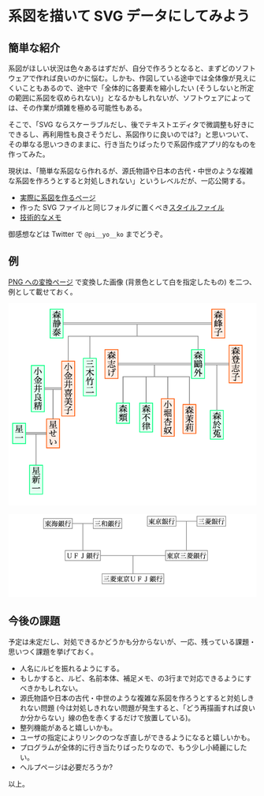 # 系図を描いて SVG データにしてみよう

## 簡単な紹介
系図がほしい状況は色々あるはずだが、自分で作ろうとなると、まずどのソフトウェアで作れば良いのかに悩む。しかも、作図している途中では全体像が見えにくいこともあるので、途中で「全体的に各要素を縮小したい (そうしないと所定の範囲に系図を収められない)」となるかもしれないが、ソフトウェアによっては、その作業が煩雑を極める可能性もある。

そこで、「SVG ならスケーラブルだし、後でテキストエディタで微調整も好きにできるし、再利用性も良さそうだし、系図作りに良いのでは?」と思いついて、その単なる思いつきのままに、行き当たりばったりで系図作成アプリ的なものを作ってみた。

現状は、「簡単な系図なら作れるが、源氏物語や日本の古代・中世のような複雑な系図を作ろうとすると対処しきれない」というレベルだが、一応公開する。

* [実際に系図を作るページ](https://piyo-ko.github.io/pedigree/pedigree.html)
* 作った SVG ファイルと同じフォルダに置くべき[スタイルファイル](https://piyo-ko.github.io/pedigree/pedigree_svg.css)
* [技術的なメモ](https://piyo-ko.github.io/pedigree/attributes.html)

御感想などは Twitter で `@pi__yo__ko` までどうぞ。

## 例
[PNG への変換ページ](https://piyo-ko.github.io/tools/svg2png.html) で変換した画像 (背景色として白を指定したもの) を二つ、例として載せておく。

![森鷗外と星新一が親戚だよという家系図](mori_hoshi_white.png)

![三菱東京UFJ銀行の来歴](mufg_white.png)

## 今後の課題

予定は未定だし、対処できるかどうかも分からないが、一応、残っている課題・思いつく課題を挙げておく。

* 人名にルビを振れるようにする。
* もしかすると、ルビ、名前本体、補足メモ、の3行まで対応できるようにすべきかもしれない。
* 源氏物語や日本の古代・中世のような複雑な系図を作ろうとすると対処しきれない問題 (今は対処しきれない問題が発生すると、「どう再描画すれば良いか分からない」線の色を赤くするだけで放置している)。
* 整列機能があると嬉しいかも。
* ユーザの指定によりリンクのつなぎ直しができるようになると嬉しいかも。
* プログラムが全体的に行き当たりばったりなので、もう少し小綺麗にしたい。
* ヘルプページは必要だろうか?

以上。
